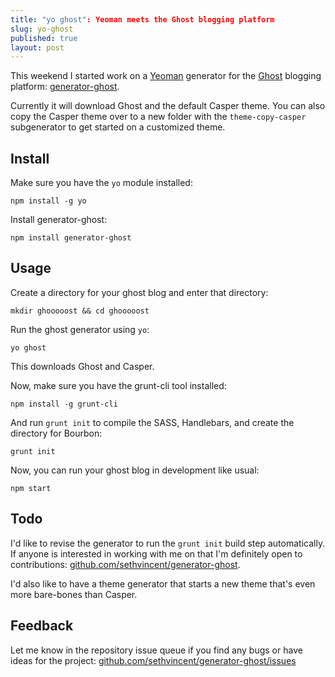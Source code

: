 ```yaml
---
title: "yo ghost": Yeoman meets the Ghost blogging platform
slug: yo-ghost
published: true
layout: post
---
```


This weekend I started work on a [Yeoman](http://yeoman.io/) generator for the [Ghost](https://ghost.org/) blogging platform: [generator-ghost](https://github.com/sethvincent/generator-ghost).

Currently it will download Ghost and the default Casper theme. You can also copy the Casper theme over to a new folder with the `theme-copy-casper` subgenerator to get started on a customized theme.

## Install

Make sure you have the `yo` module installed:

```
npm install -g yo
```

Install generator-ghost:

```
npm install generator-ghost
```

## Usage

Create a directory for your ghost blog and enter that directory:

```
mkdir ghooooost && cd ghooooost
```

Run the ghost generator using `yo`:

```
yo ghost
```

This downloads Ghost and Casper.

Now, make sure you have the grunt-cli tool installed:

```
npm install -g grunt-cli
```

And run `grunt init` to compile the SASS, Handlebars, and create the directory for Bourbon:

```
grunt init
```

Now, you can run your ghost blog in development like usual:

```
npm start
```

## Todo
I'd like to revise the generator to run the `grunt init` build step automatically. If anyone is interested in working with me on that I'm definitely open to contributions: [github.com/sethvincent/generator-ghost](https://github.com/sethvincent/generator-ghost).

I'd also like to have a theme generator that starts a new theme that's even more bare-bones than Casper.

## Feedback
Let me know in the repository issue queue if you find any bugs or have ideas for the project: [github.com/sethvincent/generator-ghost/issues](https://github.com/sethvincent/generator-ghost/issues)

